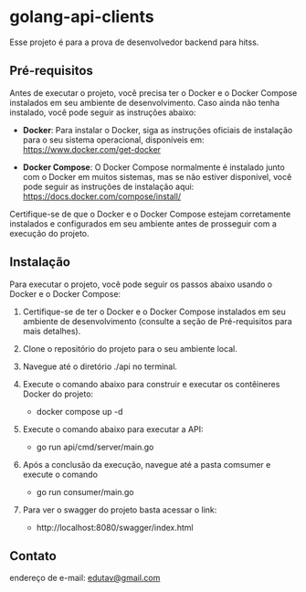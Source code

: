 # golang-api-clients

Esse projeto é para a prova de desenvolvedor backend para hitss.

## Pré-requisitos

Antes de executar o projeto, você precisa ter o Docker e o Docker Compose instalados em seu ambiente de desenvolvimento. Caso ainda não tenha instalado, você pode seguir as instruções abaixo:

- **Docker**: Para instalar o Docker, siga as instruções oficiais de instalação para o seu sistema operacional, disponíveis em: https://www.docker.com/get-docker

- **Docker Compose**: O Docker Compose normalmente é instalado junto com o Docker em muitos sistemas, mas se não estiver disponível, você pode seguir as instruções de instalação aqui: https://docs.docker.com/compose/install/

Certifique-se de que o Docker e o Docker Compose estejam corretamente instalados e configurados em seu ambiente antes de prosseguir com a execução do projeto.

## Instalação

Para executar o projeto, você pode seguir os passos abaixo usando o Docker e o Docker Compose:

1. Certifique-se de ter o Docker e o Docker Compose instalados em seu ambiente de desenvolvimento (consulte a seção de Pré-requisitos para mais detalhes).

2. Clone o repositório do projeto para o seu ambiente local.

3. Navegue até o diretório ./api no terminal.

4. Execute o comando abaixo para construir e executar os contêineres Docker do projeto:

   - docker compose up -d

5. Execute o comando abaixo para executar a API:
   - go run api/cmd/server/main.go
6. Após a conclusão da execução, navegue até a pasta comsumer e execute o comando

   - go run consumer/main.go

7. Para ver o swagger do projeto basta acessar o link:
   - http://localhost:8080/swagger/index.html

## Contato

endereço de e-mail: edutav@gmail.com
